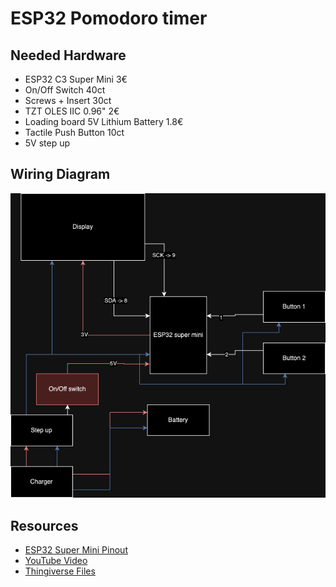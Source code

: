 
# ESP32 Pomodoro timer

## Needed Hardware

- ESP32 C3 Super Mini 3€
- On/Off Switch 40ct
- Screws + Insert 30ct
- TZT OLES IIC 0.96" 2€
- Loading board 5V Lithium Battery 1.8€
- Tactile Push Button 10ct
- 5V step up

## Wiring Diagram

![Wiring Diagram](./img/wiring_diagram_pomodoro.drawio.png)

## Resources

- [ESP32 Super Mini Pinout](https://forum.arduino.cc/t/esp32-c3-supermini-pinout/1189850)
- [YouTube Video](https://youtu.be/i4x8xYaKlNE)
- [Thingiverse Files](https://www.thingiverse.com/thing:6547679)
